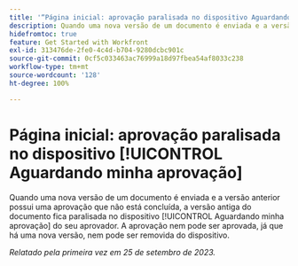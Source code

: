 ```yaml
---
title: '“Página inicial: aprovação paralisada no dispositivo Aguardando minha aprovação”'
description: Quando uma nova versão de um documento é enviada e a versão anterior tem uma aprovação que não está concluída, a versão antiga do documento fica paralisada no dispositivo Aguardando minha aprovação do seu aprovador. A aprovação nem pode ser aprovada, já que há uma nova versão, nem pode ser removida do dispositivo.
hidefromtoc: true
feature: Get Started with Workfront
exl-id: 313476de-2fe0-4c4d-b704-9280dcbc901c
source-git-commit: 0cf5c033463ac76999a18d97fbea54af8033c238
workflow-type: tm+mt
source-wordcount: '128'
ht-degree: 100%

---
```


# Página inicial: aprovação paralisada no dispositivo [!UICONTROL Aguardando minha aprovação]

<!--on WF and WFP TOCs-->

Quando uma nova versão de um documento é enviada e a versão anterior possui uma aprovação que não está concluída, a versão antiga do documento fica paralisada no dispositivo [!UICONTROL Aguardando minha aprovação] do seu aprovador. A aprovação nem pode ser aprovada, já que há uma nova versão, nem pode ser removida do dispositivo.

_Relatado pela primeira vez em 25 de setembro de 2023._
